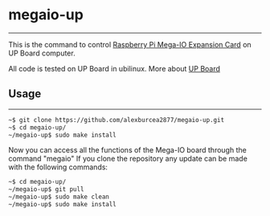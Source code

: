 # megaio-up
--------------------------------------------
This is the command to control  [Raspberry Pi Mega-IO Expansion Card](https://www.sequentmicrosystems.com/megaio.html) on UP Board computer.

All code is tested on UP Board in ubilinux.
More about [UP Board](www.up-community.org)

## Usage
--------------------------------------------
```bash
~$ git clone https://github.com/alexburcea2877/megaio-up.git
~$ cd megaio-up/
~/megaio-up$ sudo make install
```

Now you can access all the functions of the Mega-IO board through the command "megaio"
If you clone the repository any update can be made with the following commands:
 
 ```bash
 ~$ cd megaio-up/
 ~/megaio-up$ git pull
 ~/megaio-up$ sudo make clean
 ~/megaio-up$ sudo make install
 ```
